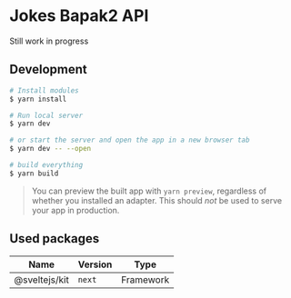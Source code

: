# Jokes Bapak2 API

Still work in progress

## Development

```bash
# Install modules
$ yarn install

# Run local server
$ yarn dev

# or start the server and open the app in a new browser tab
$ yarn dev -- --open

# build everything
$ yarn build
```

> You can preview the built app with `yarn preview`, regardless of whether you installed an adapter. This should _not_ be used to serve your app in production.

## Used packages

| Name | Version | Type |
| --- | --- | --- |
| @sveltejs/kit | `next` | Framework |